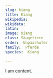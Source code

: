 ```yaml
---
slug: kiang
title: Kiang
wikipedia: 
wikidata: 
latin:
image: Kiang
class: Säugetiere
order:  Unpaarhufer
family:  Pferde
species:  Kiang

---
```


I am content.
